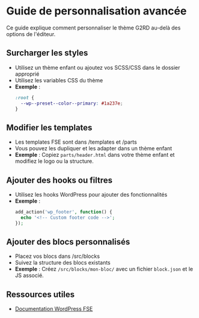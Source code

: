 # Guide de personnalisation avancée

Ce guide explique comment personnaliser le thème G2RD au-delà des options de l'éditeur.

## Surcharger les styles

- Utilisez un thème enfant ou ajoutez vos SCSS/CSS dans le dossier approprié
- Utilisez les variables CSS du thème
- **Exemple** :
  ```css
  :root {
    --wp--preset--color--primary: #1a237e;
  }
  ```

## Modifier les templates

- Les templates FSE sont dans /templates et /parts
- Vous pouvez les dupliquer et les adapter dans un thème enfant
- **Exemple** :
  Copiez `parts/header.html` dans votre thème enfant et modifiez le logo ou la structure.

## Ajouter des hooks ou filtres

- Utilisez les hooks WordPress pour ajouter des fonctionnalités
- **Exemple** :
  ```php
  add_action('wp_footer', function() {
    echo '<!-- Custom footer code -->';
  });
  ```

## Ajouter des blocs personnalisés

- Placez vos blocs dans /src/blocks
- Suivez la structure des blocs existants
- **Exemple** :
  Créez `/src/blocks/mon-bloc/` avec un fichier `block.json` et le JS associé.

## Ressources utiles

- [Documentation WordPress FSE](https://developer.wordpress.org/block-editor/full-site-editing/)
